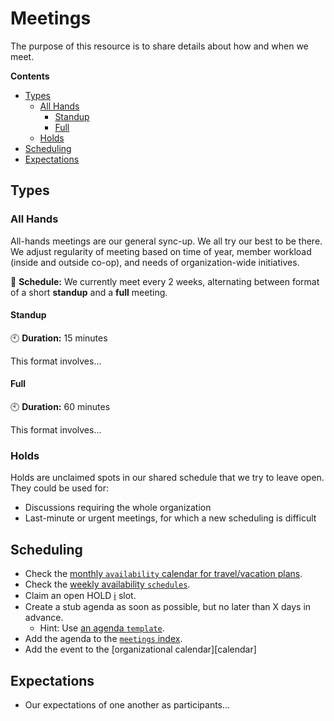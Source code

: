 # Meetings

The purpose of this resource is to share details about how and when we
meet.

**Contents**
- [Types](#types)
  - [All Hands](#all-hands)
    - [Standup](#standup)
    - [Full](#full)
  - [Holds](#holds)
- [Scheduling](#scheduling)
- [Expectations](#expectations)

## Types

### All Hands

All-hands meetings are our general sync-up. We all try our best to be
there. We adjust regularity of meeting based on time of year, member
workload (inside and outside co-op), and needs of organization-wide
initiatives.

:calendar: **Schedule:** We currently meet every 2 weeks, alternating between
format of a short **standup** and a **full** meeting.

#### Standup
:clock10: **Duration:** 15 minutes

This format involves...

#### Full
:clock10: **Duration:** 60 minutes

This format involves...

### Holds

Holds are unclaimed spots in our shared schedule that we try to leave
open. They could be used for:

- Discussions requiring the whole organization
- Last-minute or urgent meetings, for which a new scheduling is
  difficult

## Scheduling

- Check the [monthly `availability` calendar for travel/vacation plans][availability].
- Check the [weekly availability `schedules`][schedules].
- Claim an open HOLD [:information_source:](#holds) slot.
- Create a stub agenda as soon as possible, but no later than X days in
  advance.
  - Hint: Use [an agenda `template`][template].
- Add the agenda to the [`meetings` index][meetings].
- Add the event to the [organizational calendar][calendar]

## Expectations

- Our expectations of one another as participants...

   [availability]: https://link.hypha.coop/availability
   [schedules]: https://link.hypha.coop/schedules
   [meetings]: https://link.hypha.coop/meetings
   [template]: https://link.hypha.coop/template
